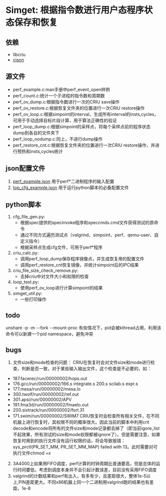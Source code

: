 # Simget: 根据指令数进行用户态程序状态保存和恢复

## 依赖
* libcriu
* [cjson](https://github.com/DaveGamble/cJSON)

## 源文件
* perf_example.c:man手册中perf_event_open样例
* perf_count.c:统计一个子进程的指令数和周期数
* perf_ov_dump.c:根据指令数进行一次的CRIU save操作
* perf_ov_restore.c:根据恢复文件夹的位置进行一次CRIU restore操作
* perf_ov_loop.c:根据simpoint的interval，生成所有interval的insts,cycles，可用于手动选择目标片段计算，用于算法正确性的验证
* perf_loop_dump.c:根据simpoint的采样点，将每个采样点前的程序状态dump到各自的文件夹下
* perf_loop_nodump.c:同上，不进行dump操作
* perf_restore_cnt.c:根据恢复文件夹的位置进行一次CRIU restore操作，并进行预热和insts,cycles统计


## json配置文件
1. [perf_example.json](cfg/perf_example.json) 用于perf*二进制程序的输入配置
2. [top_cfg_example.json](script/top_cfg_example.json) 用于运行python脚本的必备配置文件


## python脚本
1. cfg_file_gen.py:
    * 根据spec提供的specinvoke程序和speccmds.cmd文件获得测试的原命令
    * 通过不同方式遍历测试点（valgrind、simpoint、perf、qemu-user、自定义指令）
    * 根据采样点生成cfg文件，可用于perf*程序
2. criu_calc.py:
    * 调用perf_loop_dump保存程序镜像点，并生成恢复用的配置文件
    * 调用perf_restore_cnt恢复镜像，并统计simpoint后的IPC结果
3. criu_file_size_check_remove.py:
    * 去掉criu中对文件大小和权限的检查
4. loop_test.py:
    * 使用perf_ov_loop进行计算simpoint的结果
5. simget_util.py:
    * 一些打印操作


## todo
unshare -p -m --fork --mount-proc 有些情况下，pid会被kthread占用，利用该命令可以新建一个pid namespace，避免冲突

## bugs
1. 文件size和mode检查的问题：
CRIU在恢复时会对文件size和mode进行检查，判断是否一致，对于某些输入输出文件，这个检查是不必要的，如：
* 187.facerec/run/00000002/hops.out
* 176.gcc/run/00000002/166.s integrate.s 200.s scilab.s expr.s
* 177.mesa/run/00000002/mesa.lo
* 300.twolf/run/00000002/ref.out
* 301.apsi/run/00000002/APV
* 191.fma3d/run/00000002/fmaelo.out
* 200.sixtrack/run/00000002/fort.31
* 171.swim/run/00000002/SWIM7
CRIU恢复时会检查所有相关文件，在不同机器上进行恢复时，其权限不同的概率很大。因此当前的脚本中利用crit decode和encode将所有的文件size和mode记录都去掉了（即当前igore_list不起效果，所有测试的size和mode权限都被ignore了）。但是需要注意，如果恢复时用到的执行文件没有运行权限的话，将会导致报错：sys_prctl(PR_SET_MM, PR_SET_MM_MAP) failed with 13。此时需要对可执行文件chmod +x
2. 3A4000上如果用FIFO调度，perf计算的时钟周期比普通要高，但是总体的运行时间要低，考虑到调度本身并不会引起计数误差，目前没有采用FIFO调度
3. valgrind的计数结果和perf有出入，有多有少，且差距很大，整体1e-5以上,PIN差距更大。不同x86机器上同一个二进制用valgrind跑的结果也有差距，1e-8
